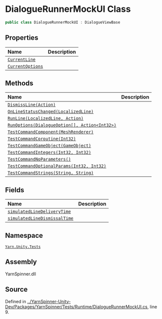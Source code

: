 <!-- This file was generated by a tool. Do not edit this file by hand. -->

# DialogueRunnerMockUI Class


```csharp
public class DialogueRunnerMockUI : DialogueViewBase
```



## Properties
|Name|Description|
|:---|:---|
|[`CurrentLine`](/api/csharp/yarn.unity.tests/dialoguerunnermockui.currentline.md)||
|[`CurrentOptions`](/api/csharp/yarn.unity.tests/dialoguerunnermockui.currentoptions.md)||
## Methods
|Name|Description|
|:---|:---|
|[`DismissLine(Action)`](/api/csharp/yarn.unity.tests/dialoguerunnermockui.dismissline-action-.md)||
|[`OnLineStatusChanged(LocalizedLine)`](/api/csharp/yarn.unity.tests/dialoguerunnermockui.onlinestatuschanged-yarn.unity.localizedline-.md)||
|[`RunLine(LocalizedLine, Action)`](/api/csharp/yarn.unity.tests/dialoguerunnermockui.runline-yarn.unity.localizedline,action-.md)||
|[`RunOptions(DialogueOption[], Action<Int32>)`](/api/csharp/yarn.unity.tests/dialoguerunnermockui.runoptions-yarn.unity.dialogueoption--,action-system.int32--.md)||
|[`TestCommandComponent(MeshRenderer)`](/api/csharp/yarn.unity.tests/dialoguerunnermockui.testcommandcomponent-meshrenderer-.md)||
|[`TestCommandCoroutine(Int32)`](/api/csharp/yarn.unity.tests/dialoguerunnermockui.testcommandcoroutine-system.int32-.md)||
|[`TestCommandGameObject(GameObject)`](/api/csharp/yarn.unity.tests/dialoguerunnermockui.testcommandgameobject-gameobject-.md)||
|[`TestCommandIntegers(Int32, Int32)`](/api/csharp/yarn.unity.tests/dialoguerunnermockui.testcommandintegers-system.int32,system.int32-.md)||
|[`TestCommandNoParameters()`](/api/csharp/yarn.unity.tests/dialoguerunnermockui.testcommandnoparameters.md)||
|[`TestCommandOptionalParams(Int32, Int32)`](/api/csharp/yarn.unity.tests/dialoguerunnermockui.testcommandoptionalparams-system.int32,system.int32-.md)||
|[`TestCommandStrings(String, String)`](/api/csharp/yarn.unity.tests/dialoguerunnermockui.testcommandstrings-system.string,system.string-.md)||
## Fields
|Name|Description|
|:---|:---|
|[`simulatedLineDeliveryTime`](/api/csharp/yarn.unity.tests/dialoguerunnermockui.simulatedlinedeliverytime.md)||
|[`simulatedLineDismissalTime`](/api/csharp/yarn.unity.tests/dialoguerunnermockui.simulatedlinedismissaltime.md)||
## Namespace
[`Yarn.Unity.Tests`](/api/csharp/yarn.unity.tests/README.md)

## Assembly
YarnSpinner.dll

## Source
Defined in [../YarnSpinner-Unity-Dev/Packages/YarnSpinner/Tests/Runtime/DialogueRunnerMockUI.cs](https://github.com/YarnSpinnerTool/YarnSpinner-Unity//blob/develop/Tests/Runtime/DialogueRunnerMockUI.cs#L9), line 9.
